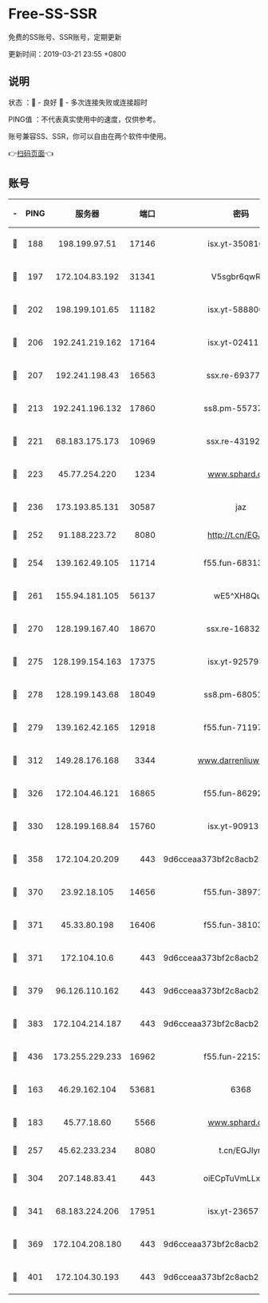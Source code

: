 # Free-SS-SSR

免费的SS账号、SSR账号，定期更新

更新时间：2019-03-21 23:55 +0800

## 说明

状态     ：🙂 - 良好 🙁 - 多次连接失败或连接超时

PING值   ：不代表真实使用中的速度，仅供参考。

账号兼容SS、SSR，你可以自由在两个软件中使用。

👉[扫码页面](https://liesauer.github.io/Free-SS-SSR/)👈

## 账号

|-|PING|服务器|端口|密码|加密方式|区域|
|:----:|:----:|:-----:|-----:|:----:|:----:|:----:|
|🙂|188|198.199.97.51|17146|isx.yt-35081098|aes-256-cfb|US|
|🙂|197|172.104.83.192|31341|V5sgbr6qwRg1|aes-256-cfb|JP|
|🙂|202|198.199.101.65|11182|isx.yt-58880075|aes-256-cfb|US|
|🙂|206|192.241.219.162|17164|isx.yt-02411127|aes-256-cfb|US|
|🙂|207|192.241.198.43|16563|ssx.re-69377948|aes-256-cfb|US|
|🙂|213|192.241.196.132|17860|ss8.pm-55737641|aes-256-cfb|US|
|🙂|221|68.183.175.173|10969|ssx.re-43192061|aes-256-cfb|US|
|🙂|223|45.77.254.220|1234|www.sphard.com|aes-256-cfb|SG|
|🙂|236|173.193.85.131|30587|jaz|aes-256-cfb|US|
|🙂|252|91.188.223.72|8080|http://t.cn/EGJIyrl|rc4-md5|RU|
|🙂|254|139.162.49.105|11714|f55.fun-68313029|aes-256-cfb|SG|
|🙂|261|155.94.181.105|56137|wE5^XH8Quw|aes-256-cfb|US|
|🙂|270|128.199.167.40|18670|ssx.re-16832258|aes-256-cfb|SG|
|🙂|275|128.199.154.163|17375|isx.yt-92579353|aes-256-cfb|SG|
|🙂|278|128.199.143.68|18049|ss8.pm-68051227|aes-256-cfb|SG|
|🙂|279|139.162.42.165|12918|f55.fun-71197763|aes-256-cfb|SG|
|🙂|312|149.28.176.168|3344|www.darrenliuwei.com|aes-256-cfb|AU|
|🙂|326|172.104.46.121|16865|f55.fun-86292615|aes-256-cfb|SG|
|🙂|330|128.199.168.84|15760|isx.yt-90913173|aes-256-cfb|SG|
|🙂|358|172.104.20.209|443|9d6cceaa373bf2c8acb22e60b6a58be6|aes-256-cfb|US|
|🙂|370|23.92.18.105|14656|f55.fun-38971155|aes-256-cfb|US|
|🙂|371|45.33.80.198|16406|f55.fun-38103028|aes-256-cfb|US|
|🙂|371|172.104.10.6|443|9d6cceaa373bf2c8acb22e60b6a58be6|aes-256-cfb|US|
|🙂|379|96.126.110.162|443|9d6cceaa373bf2c8acb22e60b6a58be6|aes-256-cfb|US|
|🙂|383|172.104.214.187|443|9d6cceaa373bf2c8acb22e60b6a58be6|aes-256-cfb|US|
|🙂|436|173.255.229.233|16962|f55.fun-22153074|aes-256-cfb|US|
|🙂|163|46.29.162.104|53681|6368|aes-256-ctr|RU|
|🙂|183|45.77.18.60|5566|www.sphard.com|aes-256-cfb|JP|
|🙂|257|45.62.233.234|8080|t.cn/EGJIyrl|rc4-md5|CA|
|🙂|304|207.148.83.41|443|oiECpTuVmLLxk4Ts|aes-256-cfb|AU|
|🙂|341|68.183.224.206|17951|isx.yt-23657794|aes-256-cfb|SG|
|🙂|369|172.104.208.180|443|9d6cceaa373bf2c8acb22e60b6a58be6|aes-256-cfb|US|
|🙂|401|172.104.30.193|443|9d6cceaa373bf2c8acb22e60b6a58be6|aes-256-cfb|US|

